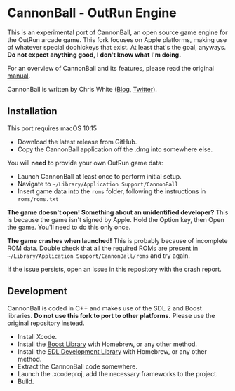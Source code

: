 CannonBall - OutRun Engine
==========================

This is an experimental port of CannonBall, an open source game engine for the OutRun arcade game. This fork focuses on Apple platforms, making use of whatever special doohickeys that exist. At least that's the goal, anyways. **Do not expect anything good, I don't know what I'm doing.**

For an overview of CannonBall and its features, please read the original [manual](https://github.com/djyt/cannonball/wiki).

CannonBall is written by Chris White ([Blog](http://reassembler.blogspot.co.uk/), [Twitter](https://twitter.com/djyt)). 


Installation
---------------

This port requires macOS 10.15
* Download the latest release from GitHub. 
* Copy the CannonBall application off the .dmg into somewhere else.

You will **need** to provide your own OutRun game data:
* Launch CannonBall at least once to perform initial setup.
* Navigate to `~/Library/Application Support/CannonBall`
* Insert game data into the `roms` folder, following the instructions in `roms/roms.txt`

**The game doesn't open! Something about an unidentified developer?** This is because the game isn't signed by Apple. Hold the Option key, then Open the game. You'll need to do this only once.

**The game crashes when launched!**
This is probably because of incomplete ROM data. Double check that all the required ROMs are present in `~/Library/Application Support/CannonBall/roms` and try again.

If the issue persists, open an issue in this repository with the crash report.


Development
---------------

CannonBall is coded in C++ and makes use of the SDL 2 and Boost libraries. 
**Do not use this fork to port to other platforms.** Please use the original repository instead. 

* Install Xcode.
* Install the [Boost Library](http://www.boost.org/) with Homebrew, or any other method.
* Install the [SDL Development Library](https://www.libsdl.org/download-2.0.php) with Homebrew, or any other method.
* Extract the CannonBall code somewhere.
* Launch the .xcodeproj, add the necessary frameworks to the project.
* Build.
